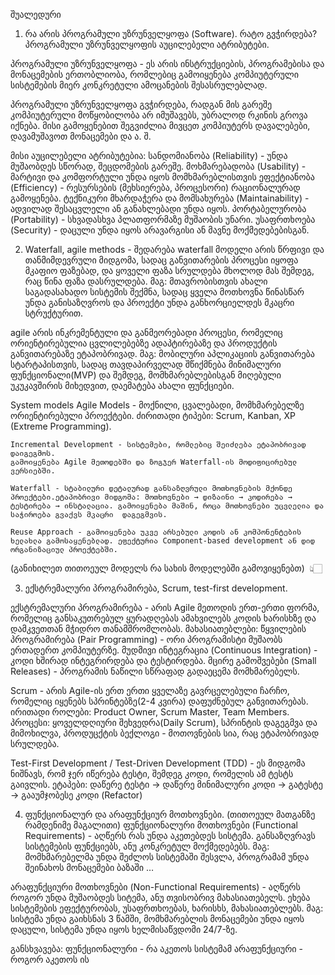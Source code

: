 შუალედური


1. რა არის პროგრამული უზრუნველყოფა (Software). რატო გვჭირდება? პროგრამული უზრუნველყოფის აუცილებელი ატრიბუტები.

პროგრამული უზრუნველყოფა - ეს არის ინსტრუქციების, პროგრამებისა და მონაცემების ერთობლიობა, რომლებიც გამოიყენება კომპიუტერული სისტემების მიერ კონკრეტული ამოცანების შესასრულებლად.

პროგრამული უზრუნველყოფა გვჭირდება, რადგან მის გარეშე კომპიუტერული მოწყობილობა არ იმუშავებს, უბრალოდ რკინის გროვა იქნება. მისი გამოყენებით შეგვიძლია მივცეთ კომპიუტერს დავალებები, დავამუშავოთ მონაცემები და ა. შ.

მისი აუცილებელი ატრიბუტებია:
	სანდომიანობა (Reliability) - უნდა მუშაობდეს სწორად, შეცდომების გარეშე.
	მოხმარებადობა (Usability) - მარტივი და კომფორტული უნდა იყოს მომხმარებლისთვის
	ეფექტიანობა (Efficiency) - რესურსების (მეხსიერება, პროცესორი) რაციონალურად გამოყენება.
	ტექნიკური მხარდაჭერა და მომსახურება (Maintainability) - ადვილად შესაცვლელი ან განახლებადი უნდა იყოს.
	პორტაბელურობა (Portability) - სხვადასხვა პლათფორმაზე მუშაობის უნარი.
	უსაფრთხოება (Security) - დაცული უნდა იყოს არავარგისი ან მავნე მოქმედებებისგან.

2. Waterfall, agile methods - შედარება
waterfall მოდელი არის წრფივი და თანმიმდევრული მიდგომა, სადაც განვითარების პროცესი იყოფა მკაფიო ფაზებად, და ყოველი ფაზა სრულდება მხოლოდ მას შემდეგ, რაც წინა ფაზა დასრულდება. 
მაგ: მთავრობისთვის ახალი საგადასახადო სისტემის შექმნა, სადაც ყველა მოთხოვნა წინასწარ უნდა განისაზღვროს და პროექტი უნდა განხორციელდეს მკაცრი სტრუქტურით.

agile არის ინკრემენტული და განმეორებადი პროცესი, რომელიც ორიენტირებულია ცვლილებებზე ადაპტირებაზე და პროდუქტის განვითარებაზე ეტაპობრივად. 
მაგ: მობილური აპლიკაციის განვითარება სტარტაპისთვის, სადაც თავდაპირველად შწიქმნება მინიმალური ფუნქციონალი(MVP) და შემდეგ, მომხმარებლებისგან მიღებული უკუკავშირის მიხედვით, დაემატება ახალი ფუნქციები. 

  System models
	Agile Models - მოქნილი, ცვალებადი, მომხმარებელზე ორიენტირებული პროექტები.
	ძირითადი ტიპები: Scrum, Kanban, XP (Extreme Programming).

	Incremental Development - სისტემები, რომლებიც შეიძლება ეტაპობრივად დაიგეგმოს.
	გამოიყენება Agile მეთოდებში და ზოგჯერ Waterfall-ის მოდიფიცირებულ ვერსიებში.

	Waterfall - სტაბილური დეტალურად განსაზღვრული მოთხოვნების მქონდე პროექტები.ეტაპობრივი მიდგომა: მოთხოვნები → დიზაინი → კოდირება → ტესტირება → ინსტალაცია. გამოიყენება მაშინ, როცა მოთხოვნები უცვლელია და საჭიროება გვაქვს მკაცრი 	დაგეგმვის.

	Reuse Approach - გამოიყენება უკვე არსებული კოდის ან კომპონენტების ხელახლა გამოსაყენებლად. ეფექტურია Component-based development ან დიდ ორგანიზაციულ პროექტებში.

(განიხილეთ თითოეულ მოდელს რა სახის მოდელებში გამოვიყენებთ)  👆🏻

3. ექსტრემალური პროგრამირება, Scrum, test-first development.

ექსტრემალური პროგრამირება - არის Agile მეთოდის ერთ-ერთი ფორმა, რომელიც განსაკუთრებულ ყურადღებას ამახვილებს კოდის ხარისხზე და დამკვეთთან მჭიდრო თანამშრომლობას.
მახასიათებლები:
	წყვილების პროგრამირება (Pair Programming) - ორი პროგრამისტი მუშაობს ერთადერთ კომპიუტერზე.
	მუდმივი ინტეგრაცია (Continuous Integration) - კოდი ხშირად ინტეგრირდება და ტესტირდება.
	მცირე გამოშვებები (Small Releases) - პროგრამის ნაწილი სწრაფად გადაეცემა მომხმარებელს.

Scrum - არის Agile-ის ერთ ერთი ყველაზე გავრცელებული ჩარჩო, რომელიც იყენებს სპრინტებზე(2-4 კვირა) დაფუძნებულ განვითარებას.
ირითადი როლები: Product Owner, Scrum Master, Team Members.
პროცესი: ყოველდღიური შეხვედრა(Daily Scrum), სპრინტის დაგეგმვა და მიმოხილვა, პროდუცქტის ბექლოგი - მოთოვნების სია, რაც ეტაპობრივად სრულდება.


Test-First Development / Test-Driven Development (TDD) - ეს მიდგომა ნიშნავს, რომ ჯერ იწერება ტესტი, შემდეგ კოდი, რომელის ამ ტესტს გაივლის.
ეტაპები: დაწერე ტესტი -> დაწერე მინიმალური კოდი -> გატესტე -> გააუმჯობესე კოდი (Refactor)


4. ფუნქციონალურ და არაფუნქციურ მოთხოვნები.
(თითოეულ მათგანზე რამდენიმე მაგალითი)
ფუნქციონალური მოთხოვნები (Functional Requirements) - აღწერს რას უნდა აკეთებდეს სისტემა. განსაზღვრავს სისტემების ფუნქციებს, ანუ კონკრეტულ მოქმედებებს.
მაგ: მომხმარებელმა უნდა შეძლოს სისტემაში შესვლა, პროგრამამ უნდა შეინახოს მონაცემები ბაზაში …

არაფუნქციური მოთხოვნები (Non-Functional Requirements) - აღწერს როგორ უნდა მუშაობდეს სიტემა, ანუ თვისობრივ მახასიათებელს. ეხება სისტემების ეფექტურობას, უსაფრთხოებას, ხარისხს, მახასიათებლებს.
მაგ: სისტემა უნდა გაიხსნას 3 წამში, მომხმარებლის მონაცემები უნდა იყოს დაცული, სისტემა უნდა იყოს ხელმისაწვდომი 24/7-ზე.

განსხვავება: 
	ფუნქციონალური - რა აკეთოს სისტემამ
	არაფუნქციური -  როგორ აკეთოს ის 